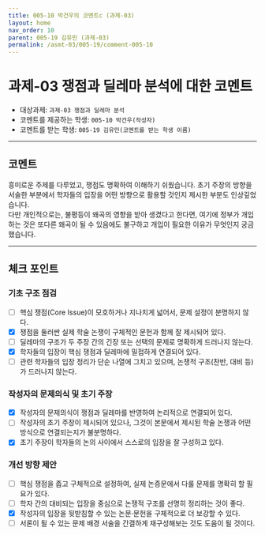 ```yaml
---
title: 005-10 박건우의 코멘트c (과제-03) 
layout: home
nav_order: 10
parent: 005-19 김유민 (과제-03)
permalink: /asmt-03/005-19/comment-005-10
---
```


# 과제-03 쟁점과 딜레마 분석에 대한 코멘트

- 대상과제: `과제-03 쟁점과 딜레마 분석`
- 코멘트를 제공하는 학생: `005-10 박건우(작성자)` 
- 코멘트를 받는 학생: `005-19 김유민(코멘트를 받는 학생 이름)` 

---

## 코멘트

흥미로운 주제를 다루었고, 쟁점도 명확하여 이해하기 쉬웠습니다. 초기 주장의 방향을 서술한 부분에서 학자들의 입장을 어떤 방향으로 활용할 것인지 제시한 부분도 인상깊었습니다.  
다만 개인적으로는, 불평등이 왜곡의 영향을 받아 생겼다고 한다면, 여기에 정부가 개입하는 것은 또다른 왜곡이 될 수 있음에도 불구하고 개입이 필요한 이유가 무엇인지 궁금했습니다.  

---

## 체크 포인트

### **기초 구조 점검**
- [ ] 핵심 쟁점(Core Issue)이 모호하거나 지나치게 넓어서, 문제 설정이 분명하지 않다.
- [x] 쟁점을 둘러싼 실제 학술 논쟁이 구체적인 문헌과 함께 잘 제시되어 있다.
- [ ] 딜레마의 구조가 두 주장 간의 긴장 또는 선택의 문제로 명확하게 드러나지 않는다.
- [x] 학자들의 입장이 핵심 쟁점과 딜레마에 밀접하게 연결되어 있다.
- [ ] 관련 학자들의 입장 정리가 단순 나열에 그치고 있으며, 논쟁적 구조(찬반, 대비 등)가 드러나지 않는다.

### **작성자의 문제의식 및 초기 주장**
- [x] 작성자의 문제의식이 쟁점과 딜레마를 반영하여 논리적으로 연결되어 있다.
- [ ] 작성자의 초기 주장이 제시되어 있으나, 그것이 본문에서 제시된 학술 논쟁과 어떤 방식으로 연결되는지가 불분명하다.
- [x] 초기 주장이 학자들의 논의 사이에서 스스로의 입장을 잘 구성하고 있다.

### **개선 방향 제안**
- [ ] 핵심 쟁점을 좁고 구체적으로 설정하여, 실제 논증문에서 다룰 문제를 명확히 할 필요가 있다.
- [ ] 학자 간의 대비되는 입장을 중심으로 논쟁적 구조를 선명히 정리하는 것이 좋다.
- [x] 작성자의 입장을 뒷받침할 수 있는 논문·문헌을 구체적으로 더 보강할 수 있다.
- [ ] 서론이 될 수 있는 문제 배경 서술을 간결하게 재구성해보는 것도 도움이 될 것이다.
